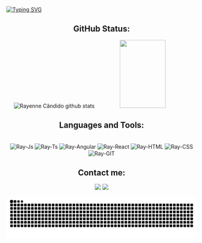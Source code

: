 
## 
[![Typing SVG](https://readme-typing-svg.herokuapp.com/?color=ffa726&size=35&center=true&vCenter=true&width=1000&lines=HELLO,+My+name+is+Rayenne+Cândido;I'm+27+years+old;I'm+from+Brazil;I+Graduated+Systems+Development;Be+Welcome!+:%29)](https://git.io/typing-svg)

## <div align="center">GitHub Status:</div>
<div align="center">  
  <img width="49%" height="180px" src="https://github-readme-stats.vercel.app/api?username=rayennecandido&show_icons=true&count_private=true&hide_border=true&theme=great-gatsby&include_all_commits=true&count_private=true" alt="Rayenne Cândido github stats"/>
  <img width="49%" height="180px" src="https://github-readme-stats.vercel.app/api/top-langs/?username=rayennecandido&layout=compact&hide_border=true&theme=great-gatsby"/>
</div>
 
## <div align="center">Languages and Tools:</div> 
<div align="center" style="display: inline_block"><br>
  <img align="center" alt="Ray-Js" src="https://img.shields.io/badge/JavaScript-F7DF1E?style=for-the-badge&logo=javascript&logoColor=black">
  <img align="center" alt="Ray-Ts" src="https://img.shields.io/badge/TypeScript-007ACC?style=for-the-badge&logo=typescript&logoColor=white">
  <img align="center" alt="Ray-Angular" src="https://img.shields.io/badge/Angular-DD0031?style=for-the-badge&logo=angular&logoColor=white">
  <img align="center" alt="Ray-React" src="https://img.shields.io/badge/React-20232A?style=for-the-badge&logo=react&logoColor=61DAFB">
  <img align="center" alt="Ray-HTML" src="https://img.shields.io/badge/HTML5-E34F26?style=for-the-badge&logo=html5&logoColor=white">
  <img align="center" alt="Ray-CSS" src="https://img.shields.io/badge/CSS3-1572B6?style=for-the-badge&logo=css3&logoColor=white">
  <img align="center" alt="Ray-GIT" src="https://img.shields.io/badge/GIT-E44C30?style=for-the-badge&logo=git&logoColor=white">
</div>
  
  ## <div align="center">Contact me:</div>
<div align="center">
    <a href = "mailto:rayennecandido@gmail.com"><img src="https://img.shields.io/badge/Gmail-D14836?style=for-the-badge&logo=gmail&logoColor=white" target="_blank"></a>
  <a href="https://www.linkedin.com/in/rayennecandido/" target="_blank"><img src="https://img.shields.io/badge/-LinkedIn-%230077B5?style=for-the-badge&logo=linkedin&logoColor=white" target="_blank"></a> 
</div>

![Snake animation](https://github.com/rayennecandido/rayennecandido/blob/output/github-contribution-grid-snake.svg)

